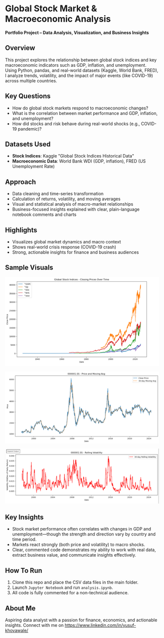 # Global Stock Market & Macroeconomic Analysis
**Portfolio Project – Data Analysis, Visualization, and Business Insights**

## Overview
This project explores the relationship between global stock indices and key macroeconomic indicators such as GDP, inflation, and unemployment. Using Python, pandas, and real-world datasets (Kaggle, World Bank, FRED), I analyze trends, volatility, and the impact of major events (like COVID-19) across multiple countries.

## Key Questions
- How do global stock markets respond to macroeconomic changes?
- What is the correlation between market performance and GDP, inflation, and unemployment?
- How did stocks and risk behave during real-world shocks (e.g., COVID-19 pandemic)?

## Datasets Used
- **Stock Indices**: Kaggle "Global Stock Indices Historical Data"
- **Macroeconomic Data**: World Bank WDI (GDP, inflation), FRED (US Unemployment Rate)

## Approach
- Data cleaning and time-series transformation
- Calculation of returns, volatility, and moving averages
- Visual and statistical analysis of macro-market relationships
- Business-focused insights explained with clear, plain-language notebook comments and charts

## Highlights
- Visualizes global market dynamics and macro context
- Shows real-world crisis response (COVID-19 crash)
- Strong, actionable insights for finance and business audiences

## Sample Visuals

![Stock Market Trends](Plots/Screenshot%202025-10-29%20010854.png)

![Market Analysis](Plots/Screenshot%202025-10-29%20011237.png)

![Volatility Analysis](Plots/Screenshot%202025-10-29%20011348.png)

## Key Insights
- Stock market performance often correlates with changes in GDP and unemployment—though the strength and direction vary by country and time period.
- Markets react strongly (both price and volatility) to macro shocks.
- Clear, commented code demonstrates my ability to work with real data, extract business value, and communicate insights effectively.

## How To Run
1. Clone this repo and place the CSV data files in the main folder.
2. Launch `Jupyter Notebook` and run `analysis.ipynb`.
3. All code is fully commented for a non-technical audience.

## About Me
Aspiring data analyst with a passion for finance, economics, and actionable insights. Connect with me on https://www.linkedin.com/in/yusuf-khovawale/
